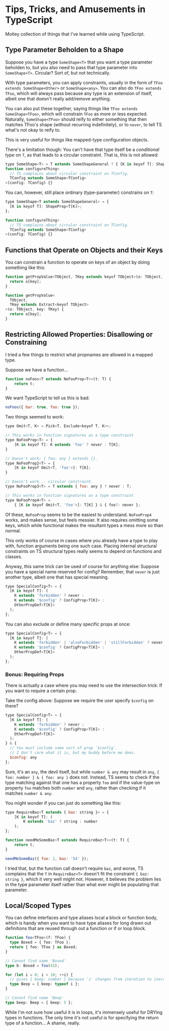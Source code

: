 Tips, Tricks, and Amusements in TypeScript
==========================================

Motley collection of things that I've learned while using TypeScript.



## Type Parameter Beholden to a Shape

Suppose you have a type `SomeShape<T>` that you want a type parameter beholden to, but you also need to pass that type parameter into `SomeShape<T>`.  Circular?  Sort of, but not technically.

With type parameters, you can apply constraints, usually in the form of `TFoo extends SomeShape<Other>` or `SomeShape<any>`.  You can also do `TFoo extends TFoo`, which will always pass because any type is an extension of itself, albeit one that doesn't really add/remove anything.

You can also put these together, saying things like `TFoo extends SomeShape<TFoo>`, which will constrain `TFoo` as more or less expected.  Naturally, `SomeShape<TFoo>` should reify to either something that then matches TFoo's shape (without recurring indefinitely), or to `never`, to tell TS what's not okay to reify to.

This is very useful for things like mapped-type configuration objects.

There's a limitation though: You can't have that type itself be a _conditional type_ on `T`, as that leads to a circular constraint.  That is, this is not allowed:

```js
type SomeShape<T> = T extends SomeShapeGeneral ? { [K in keyof T]: ShapeProp<T[K]> } : never;
function configureThing<
  // TS complains about circular constraint on TConfig.
  TConfig extends SomeShape<TConfig>
>(config: TConfig) {}
```

You can, however, still place ordinary (type-parameter) constrains on `T`:

```js
type SomeShape<T extends SomeShapeGeneral> = {
  [K in keyof T]: ShapeProp<T[K]>;
};

function configureThing<
  // TS complains about circular constraint on TConfig.
  TConfig extends SomeShape<TConfig>
>(config: TConfig) {}

```



## Functions that Operate on Objects and their Keys

You can constrain a function to operate on keys of an object by doing something like this:

```js
function getPropValue<TObject, TKey extends keyof TObject>(o: TObject, key: TKey) {
  return o[key];
}

function getPropValue<
  TObject,
  TKey extends Extract<keyof TObject>
>(o: TObject, key: TKey) {
  return o[key];
}
```



## Restricting Allowed Properties: Disallowing or Constraining

I tried a few things to restrict what propnames are allowed in a mapped type.

Suppose we have a function...

```js
function noFoos<T extends NoFooProp<T>>(t: T) {
    return t;
}
```

We want TypeScript to tell us this is bad:

```js
noFoos({ bar: true, foo: true });
```

Two things seemed to work:

```js
type Omit<T, K> = Pick<T, Exclude<keyof T, K>>;

// This works in function signatures as a type constraint
type NoFooProp<T> = {
    [K in keyof T]: K extends 'foo' ? never : T[K];
}

// Doesn't work; { foo: any } extends {}.
type NoFooProp2<T> = {
    [K in keyof Omit<T, 'foo'>]: T[K];
}

// Doesn't work... circular constraint.
type NoFooProp3<T> = T extends { foo: any } ? never : T;

// This works in function signatures as a type constraint
type NoFooProp4<T> =
    { [K in keyof Omit<T, 'foo'>]: T[K] } & { foo?: never };
```

Of these, `NoFooProp` seems to be the easiest to understand.  `NoFooProp4` works, and makes sense, but feels messier.  It also requires omitting some keys, which while functional makes the resultant types a mess more so than normal.

This only works of course in cases where you already have a type to play with, function arguments being one such case.  Placing internal structural constraints on TS structural types really seems to depend on functions and classes.

Anyway, this same trick can be used of course for anything else: Suppose you have a special name reserved for config?  Remember, that `never` is just another type, albeit one that has special meaning.

```js
type SpecialConfig<T> = {
  [K in keyof T]: (
    K extends 'forbidden' ? never :
    K extends '$config' ? ConfigProp<T[K]> :
    OtherPropDef<T[K]>
  );
};
```

You can also exclude or define many specific props at once:

```js
type SpecialConfig<T> = {
  [K in keyof T]: (
    K extends 'forbidden' | 'alsoForbidden' | 'stillForbidden' ? never :
    K extends '$config' ? ConfigProp<T[K]> :
    OtherPropDef<T[K]>
  );
};
```


### Bonus: Requiring Props

There is actually a case where you may need to use the intersection trick: If you want to require a certain prop.

Take the config above: Suppose we require the user specify `$config` on there?

```js
type SpecialConfig<T> = {
  [K in keyof T]: (
    K extends 'forbidden' ? never :
    K extends '$config' ? ConfigProp<T[K]> :
    OtherPropDef<T[K]>
  );
} & {
  // You must include some sort of prop `$config`.
  // I don't care what it is, but my buddy before me does.
  $config: any
};
```

Sure, it's an `any`, the devil itself, but while `number & any` may result in `any`, `{ foo: number } & { foo: any }` does not.  Instead, TS seems to check if the type matching against that one has a property `foo` and if the value-type on property `foo` matches both `number` and `any`, rather than checking if it matches `number & any`.

You might wonder if you can just do something like this:

```js
type RequireBaz<T extends { baz: string }> = {
    [K in keyof T]: (
        K extends 'baz' ? string : number
    );
};

function needMeSomeBaz<T extends RequireBaz<T>>(t: T) {
    return t;
}

needMeSomeBaz({ foo: 2, baz: '54' });
```

I tried that, but the function call doesn't require `baz`, and worse, TS complains that the `T` in `RequireBaz<T>` doesn't fit the constraint `{ baz: string }`, which it very well might not.  However, it believes the problem lies in the type parameter itself rather than what ever might be populating that parameter.



## Local/Scoped Types

You can define interfaces and type aliases local a block or function body, which is handy when you want to have type aliases for long drawn out definitions that are reused through out a function or if or loop block.

```ts
function foo<TFoo>(f: TFoo) {
  type Boxed = { foo: TFoo };
  return { foo: TFoo } as Boxed;
}

// Cannot find name 'Boxed'
type b: Boxed = foo(42);

for (let i = 0; i < 10; ++i) {
  // gives { beep: number } because 'i' changes from iteration to iteration.
  type Beep = { beep: typeof i };
}

// Cannot find name 'Beep'
type beep: Beep = { beep: 5 };
```

While I'm not sure how useful it is in loops, it's immensely useful for DRYing types in functions.  The only time it's not useful is for specifying the return type of a function... A shame, really.
